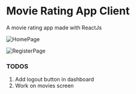 # Movie Rating App Client

A movie rating app made with ReactJs

![HomePage](https://res.cloudinary.com/baijanath/image/upload/v1607438138/movie-rating-app-github/home-screen_vd2are.png)

![RegisterPage](https://res.cloudinary.com/baijanath/image/upload/v1607438086/movie-rating-app-github/register-screen_a0baws.png)

### TODOS

1. Add logout button in dashboard
2. Work on movies screen

